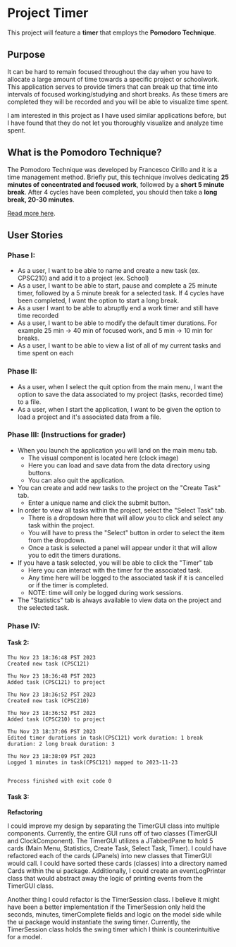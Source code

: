 # Project Timer

This project will feature a **timer** that employs the **Pomodoro Technique**. 

## Purpose

It can be hard to remain focused throughout the day when you have to allocate a large amount of time towards a specific project or schoolwork. This application serves to provide timers that can break up that time into intervals of focused working/studying and short breaks. As these timers are completed they will be recorded and you will be able to visualize time spent. 

I am interested in this project as I have used similar applications before, but I have found that they do not let you thoroughly visualize and analyze time spent.

## What is the Pomodoro Technique?

The Pomodoro Technique was developed by Francesco Cirillo and it is a time management method. Briefly put, this technique involves dedicating **25 minutes of concentrated and focused work**, followed by a **short 5 minute break**. After 4 cycles have been completed, you should then take a **long break, 20-30 minutes**.

[Read more here](https://en.wikipedia.org/wiki/Pomodoro_Technique).

## User Stories

### Phase I:
- As a user, I want to be able to name and create a new task (ex. CPSC210) and add it to a project (ex. School)
- As a user, I want to be able to start, pause and complete a 25 minute timer, followed by a 5 minute break for a selected task. If 4 cycles have been completed, I want the option to start a long break.
- As a user I want to be able to abruptly end a work timer and still have time recorded
- As a user, I want to be able to modify the default timer durations. For example 25 min -> 40 min of focused work, and 5 min -> 10 min for breaks.
- As a user, I want to be able to view a list of all of my current tasks and time spent on each

### Phase II:
- As a user, when I select the quit option from the main menu, I want the option to save the data associated to my project (tasks, recorded time) to a file.
- As a user, when I start the application, I want to be given the option to load a project and it's associated data from a file.

### Phase III: \(Instructions for grader\)
- When you launch the application you will land on the main menu tab.
  - The visual component is located here \(clock image\)
  - Here you can load and save data from the data directory using buttons.
  - You can also quit the application.
- You can create and add new tasks to the project on the "Create Task" tab.
  - Enter a unique name and click the submit button.
- In order to view all tasks within the project, select the "Select Task" tab.
  - There is a dropdown here that will allow you to click and select any task within the project.
  - You will have to press the "Select" button in order to select the item from the dropdown.
  - Once a task is selected a panel will appear under it that will allow you to edit the timers durations.
- If you have a task selected, you will be able to click the "Timer" tab
  - Here you can interact with the timer for the associated task.
  - Any time here will be logged to the associated task if it is cancelled or if the timer is completed.
  - NOTE: time will only be logged during work sessions.
- The "Statistics" tab is always available to view data on the project and the selected task.

### Phase IV:
#### Task 2:
```
Thu Nov 23 18:36:48 PST 2023
Created new task (CPSC121)

Thu Nov 23 18:36:48 PST 2023
Added task (CPSC121) to project

Thu Nov 23 18:36:52 PST 2023
Created new task (CPSC210)

Thu Nov 23 18:36:52 PST 2023
Added task (CPSC210) to project

Thu Nov 23 18:37:06 PST 2023
Edited timer durations in task(CPSC121) work duration: 1 break duration: 2 long break duration: 3

Thu Nov 23 18:38:09 PST 2023
Logged 1 minutes in task(CPSC121) mapped to 2023-11-23


Process finished with exit code 0
```
#### Task 3:
**Refactoring**

I could improve my design by separating the TimerGUI class into multiple components. Currently, the entire GUI runs off
of two classes (TimerGUI and ClockComponent). The TimerGUI utilizes a JTabbedPane to hold 5 cards (Main Menu,
Statistics, Create Task, Select Task, Timer). I could have refactored each of the cards (JPanels) into new classes
that TimerGUI would call. I could have sorted these cards (classes) into a directory named Cards within the ui package.
Additionally, I could create an eventLogPrinter class that would abstract away the logic of printing events from the 
TimerGUI class.

Another thing I could refactor is the TimerSession class. I believe it might have been a better implementation if 
the TimerSession only held the seconds, minutes, timerComplete fields and logic on the model side while the ui
package would instantiate the swing timer. Currently, the TimerSession class holds the swing timer which
I think is counterintuitive for a model.